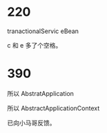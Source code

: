 

# 220

 tranactionalServic eBean

c 和 e 多了个空格。

# 390

所以 AbstratApplication

所以 AbstractApplicationContext



已向小马哥反馈。


